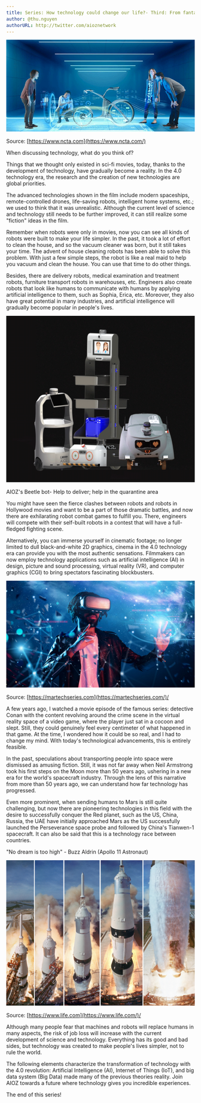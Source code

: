 ```yaml
---
title: Series: How technology could change our life?- Third: From fantasy to reality
author: @thu.nguyen
authorURL: http://twitter.com/aioznetwork
---
```


![assets/2021-06-18-fantasy-to-reality/774-holodeck.gif](assets/2021-06-18-fantasy-to-reality/774-holodeck.gif)
<!--truncate-->

Source: [https://www.ncta.com](https://www.ncta.com/)

When discussing technology, what do you think of?

Things that we thought only existed in sci-fi movies, today, thanks to the development of technology, have gradually become a reality. In the 4.0 technology era, the research and the creation of new technologies are global priorities.

The advanced technologies shown in the film include modern spaceships, remote-controlled drones, life-saving robots, intelligent home systems, etc.; we used to think that it was unrealistic. Although the current level of science and technology still needs to be further improved, it can still realize some "fiction" ideas in the film.

Remember when robots were only in movies, now you can see all kinds of robots were built to make your life simpler. In the past, it took a lot of effort to clean the house, and so the vacuum cleaner was born, but it still takes your time. The advent of house cleaning robots has been able to solve this problem. With just a few simple steps, the robot is like a real maid to help you vacuum and clean the house. You can use that time to do other things.

Besides, there are delivery robots, medical examination and treatment robots, furniture transport robots in warehouses, etc. Engineers also create robots that look like humans to communicate with humans by applying artificial intelligence to them, such as Sophia, Erica, etc. Moreover, they also have great potential in many industries, and artificial intelligence will gradually become popular in people's lives.

![assets/2021-06-18-fantasy-to-reality/Robots_beetle.png](assets/2021-06-18-fantasy-to-reality/Robots_beetle.png)

AIOZ's Beetle bot- Help to deliver; help in the quarantine area

You might have seen the fierce clashes between robots and robots in Hollywood movies and want to be a part of those dramatic battles, and now there are exhilarating robot combat games to fulfill you. There, engineers will compete with their self-built robots in a contest that will have a full-fledged fighting scene.

Alternatively, you can immerse yourself in cinematic footage; no longer limited to dull black-and-white 2D graphics, cinema in the 4.0 technology era can provide you with the most authentic sensations. Filmmakers can now employ technology applications such as artificial intelligence (AI) in design, picture and sound processing, virtual reality (VR), and computer graphics (CGI) to bring spectators fascinating blockbusters.

![assets/2021-06-18-fantasy-to-reality/Virtual-Reality-is-Set-to-Impact-More-than-Just-Marketing-2.jpeg](assets/2021-06-18-fantasy-to-reality/Virtual-Reality-is-Set-to-Impact-More-than-Just-Marketing-2.jpeg)

Source: [https://martechseries.com](https://martechseries.com/)/

A few years ago, I watched a movie episode of the famous series: detective Conan with the content revolving around the crime scene in the virtual reality space of a video game, where the player just sat in a cocoon and slept. Still, they could genuinely feel every centimeter of what happened in that game.  At the time, I wondered how it could be so real, and I had to change my mind. With today's technological advancements, this is entirely feasible.

In the past, speculations about transporting people into space were dismissed as amusing fiction. Still, it was not far away when Neil Armstrong took his first steps on the Moon more than 50 years ago, ushering in a new era for the world's spacecraft industry. Through the lens of this narrative from more than 50 years ago, we can understand how far technology has progressed.

Even more prominent, when sending humans to Mars is still quite challenging, but now there are pioneering technologies in this field with the desire to successfully conquer the Red planet, such as the US, China, Russia, the UAE have initially approached Mars as the US successfully launched the Perseverance space probe and followed by China's Tianwen-1 spacecraft. It can also be said that this is a technology race between countries.

"No dream is too high" - Buzz Aldrin (Apollo 11 Astronaut)

![assets/2021-06-18-fantasy-to-reality/140709-apollo-11-liftoff-composite1.jpeg](assets/2021-06-18-fantasy-to-reality/140709-apollo-11-liftoff-composite1.jpeg)

Source: [https://www.life.com](https://www.life.com/)/

Although many people fear that machines and robots will replace humans in many aspects, the risk of job loss will increase with the current development of science and technology. Everything has its good and bad sides, but technology was created to make people's lives simpler, not to rule the world.

The following elements characterize the transformation of technology with the 4.0 revolution: Artificial Intelligence (AI), Internet of Things (IoT), and big data system (Big Data) made many of the previous theories reality. Join AIOZ towards a future where technology gives you incredible experiences.

The end of this series!

